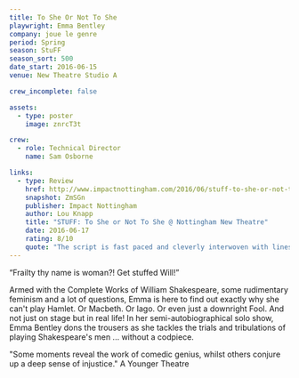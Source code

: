```yaml
---
title: To She Or Not To She
playwright: Emma Bentley
company: joue le genre
period: Spring
season: StuFF
season_sort: 500
date_start: 2016-06-15
venue: New Theatre Studio A

crew_incomplete: false

assets:
  - type: poster
    image: znrcT3t

crew:
  - role: Technical Director
    name: Sam Osborne

links:
  - type: Review
    href: http://www.impactnottingham.com/2016/06/stuff-to-she-or-not-to-she-nottingham-new-theatre/
    snapshot: ZmSGn
    publisher: Impact Nottingham
    author: Lou Knapp
    title: "STUFF: To She or Not To She @ Nottingham New Theatre"
    date: 2016-06-17
    rating: 8/10
    quote: "The script is fast paced and cleverly interwoven with lines and phrases coined by the Bard. It is refreshing to watch Shakespeare explored from a different angle, with a modern and feminist approach. "
---
```


“Frailty thy name is woman?! Get stuffed Will!”

Armed with the Complete Works of William Shakespeare, some rudimentary feminism and a lot of questions, Emma is here to find out exactly why she can't play Hamlet. Or Macbeth. Or Iago. Or even just a downright Fool. And not just on stage but in real life! In her semi-autobiographical solo show, Emma Bentley dons the trousers as she tackles the trials and tribulations of playing Shakespeare's men ... without a codpiece.

"Some moments reveal the work of comedic genius, whilst others conjure up a deep sense of injustice."
A Younger Theatre
